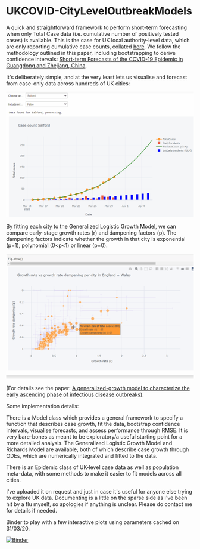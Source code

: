 # UKCOVID-CityLevelOutbreakModels

A quick and straightforward framework to perform short-term forecasting when only Total Case data (i.e. cumulative number of positively tested cases) is available. This is the case for UK local authority-level data, which are only reporting cumulative case counts, collated [here](https://github.com/tomwhite/covid-19-uk-data). We follow the methodology outlined in this paper, including bootstrapping to derive confidence intervals: [Short-term Forecasts of the COVID-19 Epidemic in Guangdong and Zhejiang, China](https://www.mdpi.com/2077-0383/9/2/596).

It's deliberately simple, and at the very least lets us visualise and forecast from case-only data across hundreds of UK cities:

![](UKCLOC1.gif)

By fitting each city to the Generalized Logistic Growth Model, we can compare early-stage growth rates (r) and dampening factors (p). The dampening factors indicate whether the growth in that city is exponential (p=1), polynomial (0<p<1) or linear (p=0).

![](UKCLOC2.gif)

(For details see the paper: [A generalized-growth model to characterize the early ascending
phase of infectious disease outbreaks](https://www.ncbi.nlm.nih.gov/pmc/articles/PMC4903879/pdf/main.pdf)).

Some implementation details:

There is a Model class which provides a general framework to specify a function that describes case growth, fit the data, bootstrap confidence intervals, visualise forecasts, and assess performance through RMSE. It is very bare-bones as meant to be exploratory/a useful starting point for a more detailed analysis. The Generalized Logistic Growth Model and Richards Model are available, both of which describe case growth through ODEs, which are numerically integrated and fitted to the data.

There is an Epidemic class of UK-level case data as well as population meta-data, with some methods to make it easier to fit models across all cities.

I've uploaded it on request and just in case it's useful for anyone else trying to explore UK data. Documenting is a little on the sparse side as I've been hit by a flu myself, so apologies if anything is unclear. Please do contact me for details if needed.

Binder to play with a few interactive plots using parameters cached on 31/03/20.

[![Binder](https://mybinder.org/badge_logo.svg)](https://mybinder.org/v2/gh/Orowa/UKCOVID-CityLevelOutbreakModels/master?filepath=UK%20City%20Level%20Outbreak%20Comparison%20-%20Interactive%20(Cached).ipynb)
